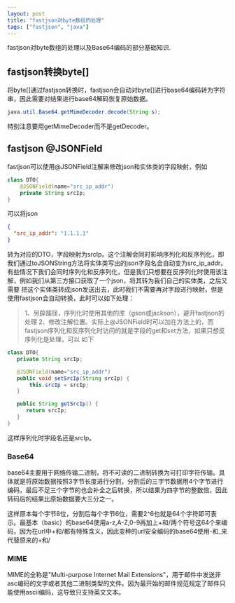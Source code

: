 ```yaml
---
layout: post
title: "fastjson对byte数组的处理"
tags: ["fastjson", "java"]
---
```


fastjson对byte数组的处理以及Base64编码的部分基础知识.

## fastjson转换byte[]

将byte[]通过fastjson转换时，fastjson会自动对byte[]进行base64编码转为字符串，因此需要对结果进行base64解码恢复原始数据。

```java
java.util.Base64.getMimeDecoder.decode(String s);
```

特别注意要用getMimeDecoder而不是getDecoder。

## fastjson @JSONField
fastjson可以使用@JSONField注解来修改json和实体类的字段映射，例如
```java
class DTO{
    @JSONField(name="src_ip_addr")
    private String srcIp;
}
```
可以将json
```json
{
  "src_ip_addr": "1.1.1.1"
}
```
转为对应的DTO，字段映射为srcIp。这个注解会同时影响序列化和反序列化，即我们通过toJSONString方法将实体类写出的json字段名会自动变为src_ip_addr。
有些情况下我们会同时序列化和反序列化，但是我们只想要在反序列化时使用该注解，例如我们从第三方接口获取了一个json，将其转为我们自己的实体类，之后又需要
把这个实体类转成json发送出去，此时我们不需要再对字段进行映射，但是使用fastjson会自动转换，此时可以如下处理：
> 1、另辟蹊径，序列化时使用其他的库（gson或jackson），避开fastjson的处理
> 2、修改注解位置。实际上@JSONField时可以加在方法上的，而fastjson序列化和反序列化时访问的就是字段的get和set方法，如果只想反序列化是处理，可以
 如下
 ```java
class DTO{
    private String srcIp;

    @JSONField(name="src_ip_addr")
    public void setSrcIp(String srcIp) {
        this.srcIp = srcIp;
    }

    public String getSrcIp() {
       return srcIp; 
    }
}
```
这样序列化时字段名还是srcIp。


### Base64

base64主要用于网络传输二进制，将不可读的二进制转换为可打印字符传输。具体就是将原始数据按照3字节长度进行分割，分割后的三字节数据用4个字节进行编码，最后不足三个字节的也会补全之后转换，所以结果为四字节的整数倍，因此转码后的结果比原始数据要大三分之一。

 这样原本每个字节8位，分割后每个字节6位，需要2^6也就是64个字符即可表示。最基本（basic）的base64使用a-z,A-Z,0-9再加上+和/两个符号这64个来编码，因为在url中+和/都有特殊含义，因此变种的url安全编码的base64使用-和_来代替原来的+和/



### MIME

MIME的全称是"Multi-purpose Internet Mail Extensions"，用于邮件中发送非asc编码的文字或者其他二进制类型的文件。因为最开始的邮件规范规定了邮件只能使用ascii编码，这导致只支持英文文本。